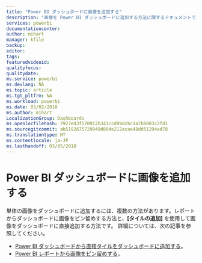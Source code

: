```yaml
---
title: "Power BI ダッシュボードに画像を追加する"
description: "画像を Power BI ダッシュボードに追加する方法に関するドキュメントです。"
services: powerbi
documentationcenter: 
author: mihart
manager: kfile
backup: 
editor: 
tags: 
featuredvideoid: 
qualityfocus: 
qualitydate: 
ms.service: powerbi
ms.devlang: NA
ms.topic: article
ms.tgt_pltfrm: NA
ms.workload: powerbi
ms.date: 03/02/2018
ms.author: mihart
LocalizationGroup: Dashboards
ms.openlocfilehash: 7927e43f570912b341ccd99dcbc1a7b8003c2fd1
ms.sourcegitcommit: ab5192675729949d89de212acae48dd51294ad78
ms.translationtype: HT
ms.contentlocale: ja-JP
ms.lasthandoff: 03/05/2018
---
```

# <a name="add-an-image-to-a-power-bi-dashboard"></a>Power BI ダッシュボードに画像を追加する
単体の画像をダッシュボードに追加するには、複数の方法があります。レポートからダッシュボードに画像をピン留めする方法と、**[タイルの追加]** を使用して画像をダッシュボードに直接追加する方法です。  詳細については、次の記事を参照してください。

* [Power BI ダッシュボードから直接タイルをダッシュボードに追加する](service-dashboard-add-widget.md)。
* [Power BI レポートから画像をピン留めする](service-dashboard-pin-tile-from-report.md)。

